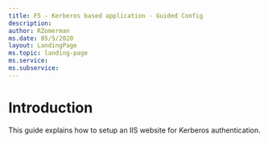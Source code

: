 ```yaml
---
title: F5 - Kerberos based application - Guided Config
description: 
author: RZomerman
ms.date: 05/5/2020
layout: LandingPage
ms.topic: landing-page
ms.service: 
ms.subservice:
---
```


# Introduction

This guide explains how to setup an IIS website for Kerberos authentication.

